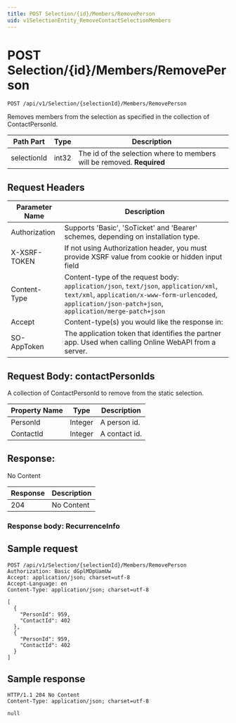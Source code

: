 ```yaml
---
title: POST Selection/{id}/Members/RemovePerson
uid: v1SelectionEntity_RemoveContactSelectionMembers
---
```


# POST Selection/{id}/Members/RemovePerson

```http
POST /api/v1/Selection/{selectionId}/Members/RemovePerson
```

Removes members from the selection as  specified in the collection of ContactPersonId.






| Path Part | Type | Description |
|-----------|------|-------------|
| selectionId | int32 | The id of the selection where to members will be removed. **Required** |



## Request Headers

| Parameter Name | Description |
|----------------|-------------|
| Authorization  | Supports 'Basic', 'SoTicket' and 'Bearer' schemes, depending on installation type. |
| X-XSRF-TOKEN   | If not using Authorization header, you must provide XSRF value from cookie or hidden input field |
| Content-Type | Content-type of the request body: `application/json`, `text/json`, `application/xml`, `text/xml`, `application/x-www-form-urlencoded`, `application/json-patch+json`, `application/merge-patch+json` |
| Accept         | Content-type(s) you would like the response in:  |
| SO-AppToken | The application token that identifies the partner app. Used when calling Online WebAPI from a server. |

## Request Body: contactPersonIds 

A collection of ContactPersonId to remove from the static selection. 

| Property Name | Type |  Description |
|----------------|------|--------------|
| PersonId | Integer | A person id. |
| ContactId | Integer | A contact id. |

## Response:

No Content

| Response | Description |
|----------------|-------------|
| 204 | No Content |

### Response body: RecurrenceInfo


## Sample request

```http!
POST /api/v1/Selection/{selectionId}/Members/RemovePerson
Authorization: Basic dGplMDpUamUw
Accept: application/json; charset=utf-8
Accept-Language: en
Content-Type: application/json; charset=utf-8

[
  {
    "PersonId": 959,
    "ContactId": 402
  },
  {
    "PersonId": 959,
    "ContactId": 402
  }
]
```

## Sample response

```http_
HTTP/1.1 204 No Content
Content-Type: application/json; charset=utf-8

null
```